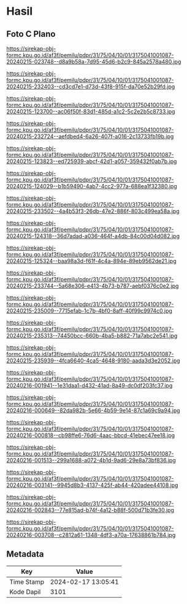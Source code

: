 # Hasil

## Foto C Plano

https://sirekap-obj-formc.kpu.go.id/af3f/pemilu/pdpr/31/75/04/10/01/3175041001087-20240215-023748--d8a9b58a-7d95-45d6-b2c9-845a2578a480.jpg

https://sirekap-obj-formc.kpu.go.id/af3f/pemilu/pdpr/31/75/04/10/01/3175041001087-20240215-232403--cd3cd7e1-d73d-43f8-915f-da70e52b29fd.jpg

https://sirekap-obj-formc.kpu.go.id/af3f/pemilu/pdpr/31/75/04/10/01/3175041001087-20240215-123700--ac06f50f-83d1-485d-a1c2-5c2e2b5c8733.jpg

https://sirekap-obj-formc.kpu.go.id/af3f/pemilu/pdpr/31/75/04/10/01/3175041001087-20240215-232724--aefdbed4-6a26-407f-a016-2c13733fb19b.jpg

https://sirekap-obj-formc.kpu.go.id/af3f/pemilu/pdpr/31/75/04/10/01/3175041001087-20240215-123823--ed725939-abcf-42d1-a057-359432f0ab7b.jpg

https://sirekap-obj-formc.kpu.go.id/af3f/pemilu/pdpr/31/75/04/10/01/3175041001087-20240215-124029--b1b59490-4ab7-4cc2-977a-688ea1f32380.jpg

https://sirekap-obj-formc.kpu.go.id/af3f/pemilu/pdpr/31/75/04/10/01/3175041001087-20240215-233502--4a4b53f3-26db-47e2-886f-803c499ea58a.jpg

https://sirekap-obj-formc.kpu.go.id/af3f/pemilu/pdpr/31/75/04/10/01/3175041001087-20240215-124318--36d7adad-a036-464f-a4db-84c00d04d082.jpg

https://sirekap-obj-formc.kpu.go.id/af3f/pemilu/pdpr/31/75/04/10/01/3175041001087-20240215-125324--baa98a3d-f61f-4c4a-894e-89eb9562de21.jpg

https://sirekap-obj-formc.kpu.go.id/af3f/pemilu/pdpr/31/75/04/10/01/3175041001087-20240215-233744--5a68e306-e413-4b73-b787-aebf0376c0e2.jpg

https://sirekap-obj-formc.kpu.go.id/af3f/pemilu/pdpr/31/75/04/10/01/3175041001087-20240215-235009--7715efab-1c7b-4bf0-8aff-40f99c9974c0.jpg

https://sirekap-obj-formc.kpu.go.id/af3f/pemilu/pdpr/31/75/04/10/01/3175041001087-20240215-235313--74450bcc-660b-4ba5-b882-71a7abc2e541.jpg

https://sirekap-obj-formc.kpu.go.id/af3f/pemilu/pdpr/31/75/04/10/01/3175041001087-20240215-235939--4fca6640-4ca5-4648-9180-aada3d3e2052.jpg

https://sirekap-obj-formc.kpu.go.id/af3f/pemilu/pdpr/31/75/04/10/01/3175041001087-20240216-001941--1e31daa1-d432-41ad-8a49-dc0df203fc37.jpg

https://sirekap-obj-formc.kpu.go.id/af3f/pemilu/pdpr/31/75/04/10/01/3175041001087-20240216-000649--82da982b-5e66-4b59-9e14-87c1a69c9a94.jpg

https://sirekap-obj-formc.kpu.go.id/af3f/pemilu/pdpr/31/75/04/10/01/3175041001087-20240216-000818--cb98ffe6-76d6-4aac-bbcd-41ebec47ee18.jpg

https://sirekap-obj-formc.kpu.go.id/af3f/pemilu/pdpr/31/75/04/10/01/3175041001087-20240216-001513--299a1688-a072-4b1d-9ad6-29e8a73bf836.jpg

https://sirekap-obj-formc.kpu.go.id/af3f/pemilu/pdpr/31/75/04/10/01/3175041001087-20240216-003141--9945d8b3-4137-425f-ab44-420adee44108.jpg

https://sirekap-obj-formc.kpu.go.id/af3f/pemilu/pdpr/31/75/04/10/01/3175041001087-20240216-002843--77e815ad-b74f-4a12-b88f-500d71b3fe30.jpg

https://sirekap-obj-formc.kpu.go.id/af3f/pemilu/pdpr/31/75/04/10/01/3175041001087-20240216-003708--c2812a61-1348-4df3-a70a-17638861b784.jpg


## Metadata

| Key        | Value               |
| ---------- | ------------------- |
| Time Stamp | 2024-02-17 13:05:41 |
| Kode Dapil | 3101                |



